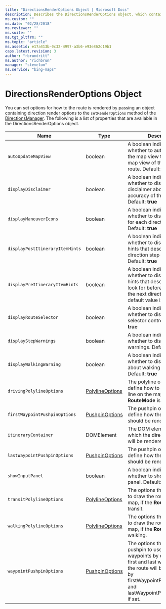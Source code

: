 ```yaml
---
title: "DirectionsRenderOptions Object | Microsoft Docs"
description: Describes the DirectionsRenderOptions object, which contains direction render options, and provides a list of properties.
ms.custom: ""
ms.date: "02/28/2018"
ms.reviewer: ""
ms.suite: ""
ms.tgt_pltfrm: ""
ms.topic: "article"
ms.assetid: e17a413b-0c32-4997-a3b6-e93e862c19b1
caps.latest.revision: 3
author: "rbrundritt"
ms.author: "richbrun"
manager: "stevelom"
ms.service: "bing-maps"
---
```


# DirectionsRenderOptions Object

You can set options for how to the route is rendered by passing an object containing direction render options to the `setRenderOptions` method of the [DirectionsManager](directionsmanager-class.md). The following is a list of properties that are available in the DirectionsRenderOptions object.

| Name                          | Type       | Description                                                        |
|-------------------------------|------------|--------------------------------------------------------------------|
| `autoUpdateMapView`             | boolean    | A boolean indicating whether to automatically set the map view to the best map view of the calculated route. Default: **true**                       |
| `displayDisclaimer`             | boolean    | A boolean indicating whether to display the disclaimer about the accuracy of the directions. Default: **true**                                       |
| `displayManeuverIcons`          | boolean    | A boolean indicating whether to display the icons for each direction maneuver. Default: **true**                                                     |
| `displayPostItineraryItemHints` | boolean    | A boolean indicating whether to display direction hints that describe when a direction step was missed. Default: **true**                            |
| `displayPreItineraryItemHints`  | boolean    | A boolean indicating whether to display direction hints that describe what to look for before you come to the next direction step. The default value is true. |
| `displayRouteSelector`          | boolean    | A boolean indicating whether to display the route selector control. Default: **true**                                                                |
| `displayStepWarnings`           | boolean    | A boolean indicating whether to display direction warnings. Default: **true**                                                                        |
| `displayWalkingWarning`         | boolean    | A boolean indicating whether to display a warning about walking directions. Default: **true**                                                        |
| `drivingPolylineOptions` | [PolylineOptions](../../map-control-api/polylineoptions-object.md) | The polyline options that define how to draw the route line on the map, if the **RouteMode** is driving. |
| `firstWaypointPushpinOptions` | [PushpinOptions](../../map-control-api/pushpinoptions-object.md) | The pushpin options that define how the first waypoint should be rendered. | 
| `itineraryContainer`            | DOMElement | The DOM element inside which the directions itinerary will be rendered.                                                                                           |
| `lastWaypointPushpinOptions` | [PushpinOptions](../../map-control-api/pushpinoptions-object.md) | The pushpin options that define how the last waypoint should be rendered. | 
| `showInputPanel`                | boolean    | A boolean indicating whether to show the input panel. Default: **false**                                                                             |
| `transitPolylineOptions` | [PolylineOptions](../../map-control-api/polylineoptions-object.md) | The options that define how to draw the route line on the map, if the **RouteMode** is transit. | 
| `walkingPolylineOptions` | [PolylineOptions](../../map-control-api/polylineoptions-object.md) | The options that define how to draw the route line on the map, if the **RouteMode** is walking. |
| `waypointPushpinOptions` | [PushpinOptions](../../map-control-api/pushpinoptions-object.md) | The options that define the pushpin to use for all route waypoints by default. The first and last waypoints in the route will be overridden by firstWaypointPushpinOptions and lastWaypointPushpinOptions if set. |

